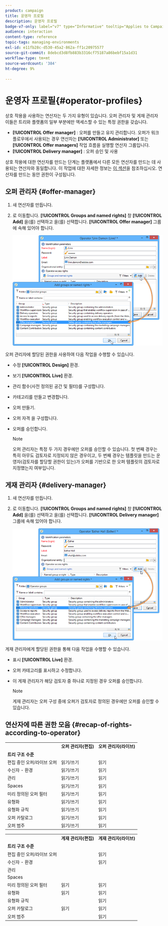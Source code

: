 ```yaml
---
product: campaign
title: 운영자 프로필
description: 운영자 프로필
badge-v7-only: label="v7" type="Informative" tooltip="Applies to Campaign Classic v7 only"
audience: interaction
content-type: reference
topic-tags: managing-environments
exl-id: e11fb28c-d530-45a2-862a-ff1c20975577
source-git-commit: 8debcd3d8fb883b3316cf75187a86bebf15a1d31
workflow-type: tm+mt
source-wordcount: '384'
ht-degree: 9%

---
```


# 운영자 프로필{#operator-profiles}



상호 작용을 사용하는 연산자는 두 가지 유형이 있습니다. 오퍼 관리자 및 게재 관리자 이들은 트리와 플랫폼의 일부 부분에만 액세스할 수 있는 특정 권한을 갖습니다.

* **[!UICONTROL Offer manager]** : 오퍼를 만들고 유지 관리합니다. 오퍼가 워크플로우에서 사용되는 경우 연산자는 **[!UICONTROL Administrator]** 또는 **[!UICONTROL Offer managers]** 작업 흐름을 실행할 연산자 그룹입니다.
* **[!UICONTROL Delivery manager]** : 오퍼 승인 및 사용

상호 작용에 대한 연산자를 만드는 단계는 플랫폼에서 다른 모든 연산자를 만드는 데 사용되는 연산자와 동일합니다. 이 작업에 대한 자세한 정보는 [이 섹션](../../platform/using/access-management.md)을 참조하십시오. 연산자를 만드는 동안 권한이 구성됩니다.

## 오퍼 관리자 {#offer-manager}

1. 새 연산자를 만듭니다.
1. 로 이동합니다. **[!UICONTROL Groups and named rights]** 창 **[!UICONTROL Add]** 을(를) 선택하고 을(를) 선택합니다. **[!UICONTROL Offer manager]** 그룹에 속해 있어야 합니다.

   ![](assets/offer_operators_create_001.png)

오퍼 관리자에 할당된 권한을 사용하여 다음 작업을 수행할 수 있습니다.

* 수정 **[!UICONTROL Design]** 환경.
* 보기 **[!UICONTROL Live]** 환경.
* 관리 함수(사전 정의된 공간 및 필터)를 구성합니다.
* 카테고리를 만들고 변경합니다.
* 오퍼 만들기.
* 오퍼 자격 을 구성합니다.
* 오퍼를 승인합니다.

   >[!NOTE]
   >
   >오퍼 관리자는 특정 두 가지 경우에만 오퍼를 승인할 수 있습니다. 첫 번째 경우는 특히 아무도 검토자로 지정되지 않은 경우이고, 두 번째 경우는 템플릿을 만드는 운영자(검토자를 할당할 권한이 있는)가 오퍼를 기반으로 한 오퍼 템플릿의 검토자로 지정했는지 여부입니다.

## 게재 관리자 {#delivery-manager}

1. 새 연산자를 만듭니다.
1. 로 이동합니다. **[!UICONTROL Groups and named rights]** 창 **[!UICONTROL Add]** 을(를) 선택하고 을(를) 선택합니다. **[!UICONTROL Delivery manager]** 그룹에 속해 있어야 합니다.

   ![](assets/offer_operators_create_002.png)

게재 관리자에게 할당된 권한을 통해 다음 작업을 수행할 수 있습니다.

* 표시 **[!UICONTROL Live]** 환경.
* 오퍼 카테고리를 표시하고 수정합니다.
* 이 게재 관리자가 해당 검토자 중 하나로 지정된 경우 오퍼를 승인합니다.

   >[!NOTE]
   >
   >게재 관리자는 오퍼 구성 중에 오퍼가 검토자로 정의된 경우에만 오퍼를 승인할 수 있습니다.

## 연산자에 따른 권한 모음 {#recap-of-rights-according-to-operator}

<table> 
 <tbody> 
  <tr> 
   <td> </td> 
   <td> <strong>오퍼 관리자(편집)</strong><br /> </td> 
   <td> <strong>오퍼 관리자(라이브)</strong><br /> </td> 
  </tr> 
  <tr> 
   <td> <strong>트리 구조 수준</strong><br /> </td> 
   <td> </td> 
   <td> </td> 
  </tr> 
  <tr> 
   <td> 편집 중인 오퍼/라이브 오퍼<br /> </td> 
   <td> 읽기/쓰기<br /> </td> 
   <td> 읽기<br /> </td> 
  </tr> 
  <tr> 
   <td> 수신자 - 환경<br /> </td> 
   <td> 읽기/쓰기<br /> </td> 
   <td> 읽기<br /> </td> 
  </tr> 
  <tr> 
   <td> 관리<br /> </td> 
   <td> 읽기/쓰기<br /> </td> 
   <td> 읽기<br /> </td> 
  </tr> 
  <tr> 
   <td> Spaces<br /> </td> 
   <td> 읽기/쓰기<br /> </td> 
   <td> 읽기<br /> </td> 
  </tr> 
  <tr> 
   <td> 미리 정의된 오퍼 필터<br /> </td> 
   <td> 읽기/쓰기<br /> </td> 
   <td> 읽기<br /> </td> 
  </tr> 
  <tr> 
   <td> 유형화<br /> </td> 
   <td> 읽기/쓰기<br /> </td> 
   <td> 읽기<br /> </td> 
  </tr> 
  <tr> 
   <td> 유형화 규칙<br /> </td> 
   <td> 읽기/쓰기<br /> </td> 
   <td> 읽기<br /> </td> 
  </tr> 
  <tr> 
   <td> 오퍼 카탈로그<br /> </td> 
   <td> 읽기/쓰기<br /> </td> 
   <td> 읽기<br /> </td> 
  </tr> 
  <tr> 
   <td> 오퍼 범주<br /> </td> 
   <td> 읽기/쓰기<br /> </td> 
   <td> 읽기<br /> </td> 
  </tr> 
 </tbody> 
</table>

<table> 
 <tbody> 
  <tr> 
   <td> </td> 
   <td> <strong>게재 관리자(편집)</strong><br /> </td> 
   <td> <strong>게재 관리자(라이브)</strong><br /> </td> 
  </tr> 
  <tr> 
   <td> <strong>트리 구조 수준</strong><br /> </td> 
   <td> </td> 
   <td> </td> 
  </tr> 
  <tr> 
   <td> 편집 중인 오퍼/라이브 오퍼<br /> </td> 
   <td> </td> 
   <td> 읽기<br /> </td> 
  </tr> 
  <tr> 
   <td> 수신자 - 환경<br /> </td> 
   <td> </td> 
   <td> 읽기<br /> </td> 
  </tr> 
  <tr> 
   <td> 관리<br /> </td> 
   <td> </td> 
   <td> </td> 
  </tr> 
  <tr> 
   <td> Spaces<br /> </td> 
   <td> </td> 
   <td> </td> 
  </tr> 
  <tr> 
   <td> 미리 정의된 오퍼 필터<br /> </td> 
   <td> 읽기<br /> </td> 
   <td> 읽기<br /> </td> 
  </tr> 
  <tr> 
   <td> 유형화<br /> </td> 
   <td> 읽기<br /> </td> 
   <td> 읽기<br /> </td> 
  </tr> 
  <tr> 
   <td> 유형화 규칙<br /> </td> 
   <td> </td> 
   <td> 읽기<br /> </td> 
  </tr> 
  <tr> 
   <td> 오퍼 카탈로그<br /> </td> 
   <td> 읽기<br /> </td> 
   <td> 읽기<br /> </td> 
  </tr> 
  <tr> 
   <td> 오퍼 범주<br /> </td> 
   <td> </td> 
   <td> 읽기<br /> </td> 
  </tr> 
 </tbody> 
</table>
